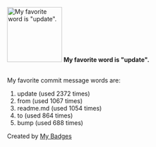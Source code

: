 <img src="https://github.com/my-badges/my-badges/blob/master/src/all-badges/favorite-word/favorite-word.png?raw=true" alt="My favorite word is &quot;update&quot;." title="My favorite word is &quot;update&quot;." width="128">
<strong>My favorite word is &quot;update&quot;.</strong>
<br><br>

My favorite commit message words are:

1. update (used 2372 times)
2. from (used 1067 times)
3. readme.md (used 1054 times)
4. to (used 864 times)
5. bump (used 688 times)


Created by <a href="https://github.com/my-badges/my-badges">My Badges</a>